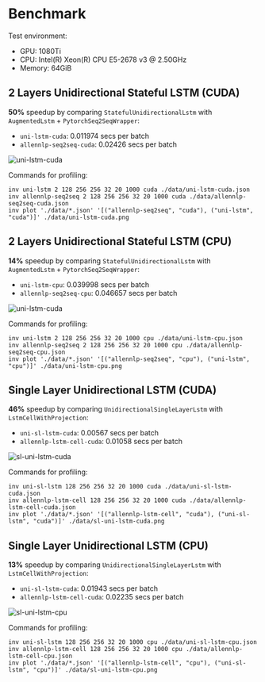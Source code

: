 # Benchmark

Test environment:

- GPU: 1080Ti
- CPU: Intel(R) Xeon(R) CPU E5-2678 v3 @ 2.50GHz
- Memory: 64GiB

## 2 Layers Unidirectional Stateful LSTM (CUDA)

**50%** speedup by comparing `StatefulUnidirectionalLstm` with `AugmentedLstm` + `PytorchSeq2SeqWrapper`:

- `uni-lstm-cuda`: 0.011974 secs per batch
- `allennlp-seq2seq-cuda`: 0.02426 secs per batch

![uni-lstm-cuda](https://user-images.githubusercontent.com/5213906/50764188-e65c6300-12ac-11e9-801c-f9671b87e268.png)

Commands for profiling:

```
inv uni-lstm 2 128 256 256 32 20 1000 cuda ./data/uni-lstm-cuda.json
inv allennlp-seq2seq 2 128 256 256 32 20 1000 cuda ./data/allennlp-seq2seq-cuda.json
inv plot './data/*.json' '[("allennlp-seq2seq", "cuda"), ("uni-lstm", "cuda")]' ./data/uni-lstm-cuda.png
```

## 2 Layers Unidirectional Stateful LSTM (CPU)

**14%** speedup by comparing `StatefulUnidirectionalLstm` with `AugmentedLstm` + `PytorchSeq2SeqWrapper`:

- `uni-lstm-cpu`: 0.039998 secs per batch
- `allennlp-seq2seq-cpu`: 0.046657 secs per batch

![uni-lstm-cuda](https://user-images.githubusercontent.com/5213906/50764188-e65c6300-12ac-11e9-801c-f9671b87e268.png)

Commands for profiling:

```
inv uni-lstm 2 128 256 256 32 20 1000 cpu ./data/uni-lstm-cpu.json
inv allennlp-seq2seq 2 128 256 256 32 20 1000 cpu ./data/allennlp-seq2seq-cpu.json
inv plot './data/*.json' '[("allennlp-seq2seq", "cpu"), ("uni-lstm", "cpu")]' ./data/uni-lstm-cpu.png
```

## Single Layer Unidirectional LSTM (CUDA)

**46%** speedup by comparing `UnidirectionalSingleLayerLstm` with `LstmCellWithProjection`:

- `uni-sl-lstm-cuda`: 0.00567 secs per batch
- `allennlp-lstm-cell-cuda`: 0.01058 secs per batch

![sl-uni-lstm-cuda](https://user-images.githubusercontent.com/5213906/50735487-ea27b100-11ea-11e9-81b9-a0600c8dbd03.png)

Commands for profiling:

```
inv uni-sl-lstm 128 256 256 32 20 1000 cuda ./data/uni-sl-lstm-cuda.json
inv allennlp-lstm-cell 128 256 256 32 20 1000 cuda ./data/allennlp-lstm-cell-cuda.json
inv plot './data/*.json' '[("allennlp-lstm-cell", "cuda"), ("uni-sl-lstm", "cuda")]' ./data/sl-uni-lstm-cuda.png
```

## Single Layer Unidirectional LSTM (CPU)

**13%** speedup by comparing `UnidirectionalSingleLayerLstm` with `LstmCellWithProjection`:

- `uni-sl-lstm-cuda`: 0.01943 secs per batch
- `allennlp-lstm-cell-cuda`: 0.02235 secs per batch

![sl-uni-lstm-cpu](https://user-images.githubusercontent.com/5213906/50735486-e98f1a80-11ea-11e9-926f-a1d782784f98.png)


Commands for profiling:

```
inv uni-sl-lstm 128 256 256 32 20 1000 cpu ./data/uni-sl-lstm-cpu.json
inv allennlp-lstm-cell 128 256 256 32 20 1000 cpu ./data/allennlp-lstm-cell-cpu.json
inv plot './data/*.json' '[("allennlp-lstm-cell", "cpu"), ("uni-sl-lstm", "cpu")]' ./data/sl-uni-lstm-cpu.png
```
